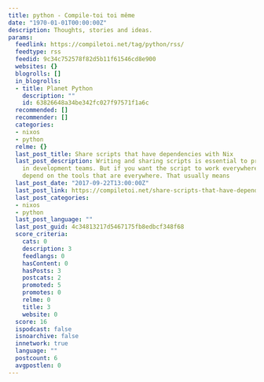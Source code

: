 ```yaml
---
title: python - Compile-toi toi même
date: "1970-01-01T00:00:00Z"
description: Thoughts, stories and ideas.
params:
  feedlink: https://compiletoi.net/tag/python/rss/
  feedtype: rss
  feedid: 9c34c752578f82d5b11f61546cd8e900
  websites: {}
  blogrolls: []
  in_blogrolls:
  - title: Planet Python
    description: ""
    id: 63826648a34be342fc027f97571f1a6c
  recommended: []
  recommender: []
  categories:
  - nixos
  - python
  relme: {}
  last_post_title: Share scripts that have dependencies with Nix
  last_post_description: Writing and sharing scripts is essential to productivity
    in development teams. But if you want the script to work everywhere, you can only
    depend on the tools that are everywhere. That usually means
  last_post_date: "2017-09-22T13:00:00Z"
  last_post_link: https://compiletoi.net/share-scripts-that-have-dependencies-with-nix/
  last_post_categories:
  - nixos
  - python
  last_post_language: ""
  last_post_guid: 4c34813217d5467175fb8edbcf348f68
  score_criteria:
    cats: 0
    description: 3
    feedlangs: 0
    hasContent: 0
    hasPosts: 3
    postcats: 2
    promoted: 5
    promotes: 0
    relme: 0
    title: 3
    website: 0
  score: 16
  ispodcast: false
  isnoarchive: false
  innetwork: true
  language: ""
  postcount: 6
  avgpostlen: 0
---
```

